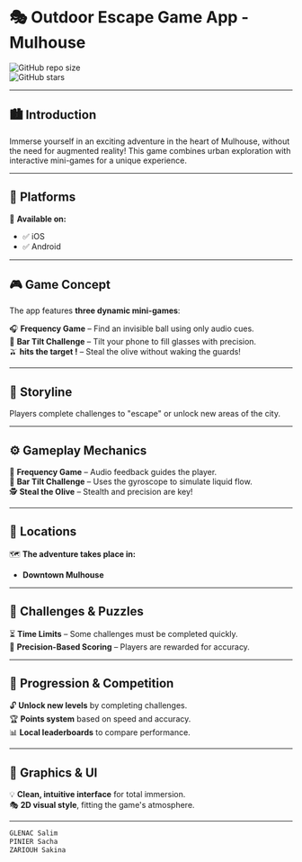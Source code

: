 # 🎭 Outdoor Escape Game App - Mulhouse  

![GitHub repo size](https://img.shields.io/github/repo-size/Syloww/Outdoor-Escape-Game-App-in-Mulhouse?color=blue&label=Repo%20Size)  
![GitHub stars](https://img.shields.io/github/stars/Syloww/Outdoor-Escape-Game-App-in-Mulhouse?style=social)  

---

## 🏙️ Introduction  
Immerse yourself in an exciting adventure in the heart of Mulhouse, without the need for augmented reality! This game combines urban exploration with interactive mini-games for a unique experience.  

---

## 📱 Platforms  
📲 **Available on:**  
- ✅ iOS  
- ✅ Android  

---

## 🎮 Game Concept  
The app features **three dynamic mini-games**:  

🎧 **Frequency Game** – Find an invisible ball using only audio cues.  
🍷 **Bar Tilt Challenge** – Tilt your phone to fill glasses with precision.  
🫒 **hits the target !** – Steal the olive without waking the guards!  

---

## 📖 Storyline  
Players complete challenges to "escape" or unlock new areas of the city.  

---

## ⚙️ Gameplay Mechanics  
🎵 **Frequency Game** – Audio feedback guides the player.  
📱 **Bar Tilt Challenge** – Uses the gyroscope to simulate liquid flow.  
🕵️ **Steal the Olive** – Stealth and precision are key!  

---

## 📍 Locations  
🗺️ **The adventure takes place in:**  
- **Downtown Mulhouse**  

---

## 🧩 Challenges & Puzzles  
⏳ **Time Limits** – Some challenges must be completed quickly.  
🎯 **Precision-Based Scoring** – Players are rewarded for accuracy.  

---

## 🚀 Progression & Competition  
🔓 **Unlock new levels** by completing challenges.  
🏆 **Points system** based on speed and accuracy.  
📊 **Local leaderboards** to compare performance.  

---

## 🎨 Graphics & UI  
💡 **Clean, intuitive interface** for total immersion.  
🎭 **2D visual style**, fitting the game's atmosphere.  

---

```sh
GLENAC Salim
PINIER Sacha
ZARIOUH Sakina
